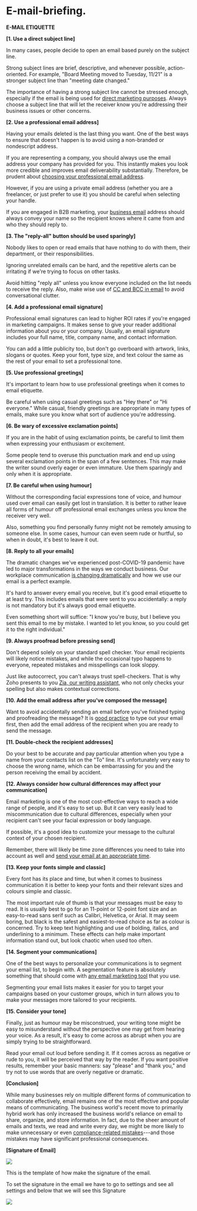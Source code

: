 # E-mail-briefing.

**E-MAIL ETIQUETTE**

**[1. Use a direct subject line]**

In many cases, people decide to open an email based purely on the
subject line.

Strong subject lines are brief, descriptive, and whenever possible,
action-oriented. For example, \"Board Meeting moved to Tuesday, 11/21\"
is a stronger subject line than \"meeting date changed.\"

The importance of having a strong subject line cannot be stressed
enough, especially if the email is being used for [direct marketing
purposes](https://www.zoho.com/zeptomail/what-are-transactional-emails.html).
Always choose a subject line that will let the receiver know you\'re
addressing their business issues or other concerns.

**[2. Use a professional email address]**

Having your emails deleted is the last thing you want. One of the best
ways to ensure that doesn\'t happen is to avoid using a non-branded or
nondescript address.

If you are representing a company, you should always use the email
address your company has provided for you. This instantly makes you look
more credible and improves email deliverability substantially.
Therefore, be prudent about [choosing your professional email
address](https://www.zoho.com/mail/how-to/choose-a-professional-email-address.html).

However, if you are using a private email address (whether you are a
freelancer, or just prefer to use it) you should be careful when
selecting your handle.

If you are engaged in B2B marketing, your [business
email](https://www.zoho.com/mail/how-to/create-business-email-address.html)
address should always convey your name so the recipient knows where it
came from and who they should reply to.

**[3. The "reply-all" button should be used sparingly]**

Nobody likes to open or read emails that have nothing to do with them,
their department, or their responsibilities.

Ignoring unrelated emails can be hard, and the repetitive alerts can be
irritating if we\'re trying to focus on other tasks.

Avoid hitting \"reply all\" unless you know everyone included on the
list needs to receive the reply. Also, make wise use of [CC and BCC in
email](https://www.zoho.com/blog/mail/cc-and-bcc-in-an-email.html) to
avoid conversational clutter.

**[4. Add a professional email signature]**

Professional email signatures can lead to higher ROI rates if you\'re
engaged in marketing campaigns. It makes sense to give your reader
additional information about you or your company. Usually, an email
signature includes your full name, title, company name, and contact
information.

You can add a little publicity too, but don\'t go overboard with
artwork, links, slogans or quotes. Keep your font, type size, and text
colour the same as the rest of your email to set a professional tone.

**[5. Use professional greetings]**

It's important to learn how to use professional greetings when it comes
to email etiquette.

Be careful when using casual greetings such as \"Hey there" or \"Hi
everyone.\" While casual, friendly greetings are appropriate in many
types of emails, make sure you know what sort of audience you\'re
addressing.

**[6. Be wary of excessive exclamation points]**

If you are in the habit of using exclamation points, be careful to limit
them when expressing your enthusiasm or excitement.

Some people tend to overuse this punctuation mark and end up using
several exclamation points in the span of a few sentences. This may make
the writer sound overly eager or even immature. Use them sparingly and
only when it is appropriate.

**[7. Be careful when using humour]**

Without the corresponding facial expressions tone of voice, and humour
used over email can easily get lost in translation. It is better to
rather leave all forms of humour off professional email exchanges unless
you know the receiver very well.

Also, something you find personally funny might not be remotely amusing
to someone else. In some cases, humour can even seem rude or hurtful, so
when in doubt, it\'s best to leave it out.

**[8. Reply to all your emails]**

The dramatic changes we've experienced post-COVID-19 pandemic have led
to major transformations in the ways we conduct business. Our workplace
communication [is changing
dramatically](https://www.weforum.org/agenda/2020/05/five-workplace-trends-will-shape-life-after-lockdown/)
and how we use our email is a perfect example.

It\'s hard to answer every email you receive, but it\'s good email
etiquette to at least try. This includes emails that were sent to you
accidentally: a reply is not mandatory but it\'s always good email
etiquette.

Even something short will suffice: \"I know you\'re busy, but I believe
you sent this email to me by mistake. I wanted to let you know, so you
could get it to the right individual.\"

**[9. Always proofread before pressing send]**

Don\'t depend solely on your standard spell checker. Your email
recipients will likely notice mistakes, and while the occasional typo
happens to everyone, repeated mistakes and misspellings can look sloppy.

Just like autocorrect, you can\'t always trust spell-checkers. That is
why Zoho presents to you [Zia, our writing
assistant](https://www.zoho.com/writer/blog/grammar-checker-online.html),
who not only checks your spelling but also makes contextual corrections.

**[10. Add the email address after you've composed the
message]**

Want to avoid accidentally sending an email before you\'ve finished
typing and proofreading the message? It is [good
practice](https://www.zoho.com/mail/how-to/write-an-email.html) to type
out your email first, then add the email address of the recipient when
you are ready to send the message.

**[11. Double-check the recipient addresses]**

Do your best to be accurate and pay particular attention when you type a
name from your contacts list on the \"To\" line. It\'s unfortunately
very easy to choose the wrong name, which can be embarrassing for you
and the person receiving the email by accident.

**[12. Always consider how cultural differences may affect your
communication]**

Email marketing is one of the most cost-effective ways to reach a wide
range of people, and it\'s easy to set up. But it can very easily lead
to miscommunication due to cultural differences, especially when your
recipient can't see your facial expression or body language.

If possible, it\'s a good idea to customize your message to the cultural
context of your chosen recipient.

Remember, there will likely be time zone differences you need to take
into account as well and [send your email at an appropriate
time](https://www.zoho.com/blog/mail/best-time-to-send-email.html).

**[13. Keep your fonts simple and classic]**

Every font has its place and time, but when it comes to business
communication it is better to keep your fonts and their relevant sizes
and colours simple and classic.

The most important rule of thumb is that your messages must be easy to
read. It is usually best to go for an 11-point or 12-point font size and
an easy-to-read sans serif such as Calibri, Helvetica, or Arial. It may
seem boring, but black is the safest and easiest-to-read choice as far
as colour is concerned. Try to keep text highlighting and use of
bolding, italics, and underlining to a minimum. These effects can help
make important information stand out, but look chaotic when used too
often.

**[14. Segment your communications]**

One of the best ways to personalize your communications is to segment
your email list, to begin with. A segmentation feature is absolutely
something that should come with [any email marketing
tool](https://hostingcanada.org/email-hosting-services/) that you use.

Segmenting your email lists makes it easier for you to target your
campaigns based on your customer groups, which in turn allows you to
make your messages more tailored to your recipients.

**[15. Consider your tone]**

Finally, just as humour may be misconstrued, your writing tone might be
easy to misunderstand without the perspective one may get from hearing
your voice. As a result, it\'s easy to come across as abrupt when you
are simply trying to be straightforward.

Read your email out loud before sending it. If it comes across as
negative or rude to you, it will be perceived that way by the reader. If
you want positive results, remember your basic manners: say \"please\"
and \"thank you,\" and try not to use words that are overly negative or
dramatic.

**[Conclusion]**

While many businesses rely on multiple different forms of communication
to collaborate effectively, email remains one of the most effective and
popular means of communicating. The business world\'s recent move to
primarily hybrid work has only increased the business world\'s reliance
on email to share, organize, and store information. In fact, due to the
sheer amount of emails and texts, we read and write every day, we might
be more likely to make unnecessary or even [compliance-related
mistakes](https://www.zoho.com/blog/mail/what-you-need-to-know-about-email-compliance.html)---and
those mistakes may have significant professional consequences.

**[Signature of Email]**

![](.//media/image2.png)

This is the template of how make the signature of the email.

To set the signature in the email we have to go to settings and see all
settings and below that we will see this Signature

![](.//media/image1.png)

